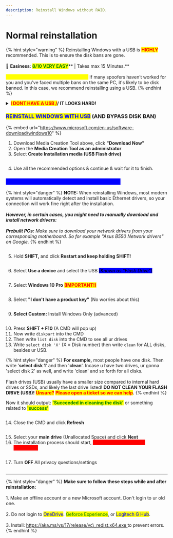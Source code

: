 ```yaml
---
description: Reinstall Windows without RAID.
---
```


# Normal reinstallation

{% hint style="warning" %}
Reinstalling Windows with a USB is <mark style="color:red;">**HIGHLY**</mark> recommended. This is to ensure the disk bans are gone.\
\
🌟 **Easiness**: <mark style="color:green;">**8/10 VERY EASY**</mark>** | Takes max 15 Minutes.**\
\
<mark style="color:yellow;">**Am I Disk Banned? Here’s How to Tell:**</mark> If many spoofers haven’t worked for you and you've faced multiple bans on the same PC, it's likely to be disk banned. In this case, we recommend reinstalling using a USB.
{% endhint %}

<details>

<summary><mark style="color:red;"><strong>I DONT HAVE A USB /</strong></mark><strong>/ IT LOOKS HARD!</strong></summary>

Believe in the process. It may seem challenging at first with all the images and information, but trust us, it's much simpler than it looks! We encourage you to give it a try. If you need assistance, don't hesitate to contact us in the Discord — we're here to help.\
\
<mark style="color:red;">**Don't have a USB to reinstall with?**</mark> Most cost **$5**, and it's recommended to get one.\
\
<mark style="color:yellow;">**Otherwise:**</mark>** Reinstall Windows by settings** > remove everything > Cloud download > <mark style="color:blue;">**Change settings**</mark> > Clean data <mark style="color:green;">\[YES]</mark> / Delete files from all drives <mark style="color:green;">\[YES]</mark> / Download Windows <mark style="color:green;">\[YES]</mark> > Confirm & next and wait. This could take 4 to 5 hours.

</details>

### <mark style="color:blue;">REINSTALL WINDOWS WITH USB</mark> (AND BYPASS DISK BAN)

{% embed url="https://www.microsoft.com/en-us/software-download/windows10" %}

1. Download Media Creation Tool above, click **"Download Now"**
2. Open the **Media Creation Tool as an administrator**
3. Select **Create Installation media (USB Flash drive)**

<figure><img src="../../.gitbook/assets/flashdrive.png" alt=""><figcaption></figcaption></figure>

4. Use all the recommended options & continue & wait for it to finish.

### <mark style="color:blue;background-color:blue;">**YOUR USB CONTENTS LOOK LIKE THIS NOW**</mark>

{% hint style="danger" %}
**NOTE:** When reinstalling Windows, most modern systems will automatically detect and install basic Ethernet drivers, so your connection will work fine right after the installation. \
\
_**However, in certain cases, you might need to manually download and install network drivers:**_\
\
_**Prebuilt PCs:** Make sure to download your network drivers from your corresponding motherboard. So for example "Asus B550 Network drivers" on Google._
{% endhint %}

<figure><img src="../../.gitbook/assets/USB insides.png" alt=""><figcaption></figcaption></figure>

5. Hold **SHIFT,** and click **Restart and keep holding SHIFT!**

<div align="left">

<figure><img src="../../.gitbook/assets/image.webp" alt=""><figcaption></figcaption></figure>

</div>

6. Select **Use a device** and select the USB _<mark style="background-color:blue;">(Known as "Flash Drive")</mark>_

<figure><img src="../../.gitbook/assets/select.webp" alt=""><figcaption></figcaption></figure>

7. Select **Windows 10 Pro** <mark style="color:red;">**(IMPORTANT!)**</mark>

<div align="left">

<figure><img src="../../.gitbook/assets/image.png" alt=""><figcaption></figcaption></figure>

</div>

8. Select **"I don't have a product key"** (No worries about this)

<div align="left">

<figure><img src="../../.gitbook/assets/image.avif" alt=""><figcaption></figcaption></figure>

</div>

9. **Select Custom:** Install Windows Only (advanced)

<div align="left">

<figure><img src="../../.gitbook/assets/image (1).png" alt=""><figcaption></figcaption></figure>

</div>

10. Press **SHIFT + F10** (A CMD will pop up)
11. Now write `diskpart` into the CMD
12. Then write `list disk` into the CMD to see all ur drives
13. Write `select disk 'X'` (X = Disk number) then write `clean` for ALL disks, besides ur USB.

{% hint style="danger" %}
**For example,** most people have one disk. Then write '**select disk 1**' and then '**clean**'. Incase u have two drives, ur gonna 'select disk 2' as well, and write 'clean' and so forth for all disks.\
\
Flash drives (USB) usually have a smaller size compared to internal hard drives or SSDs, and likely the last drive listed! **DO NOT CLEAN YOUR FLASH DRIVE (USB)!** <mark style="color:red;">**Unsure?**</mark> <mark style="color:red;">**Please open a ticket so we can help**</mark>**.**
{% endhint %}

Now it should output: <mark style="color:green;">**'Succeeded in cleaning the disk'**</mark> or something related to <mark style="color:green;">**'success'**</mark>

<div align="left">

<figure><img src="../../.gitbook/assets/image (2).png" alt=""><figcaption></figcaption></figure>

</div>

14. Close the CMD and click **Refresh**

<div align="left">

<figure><img src="../../.gitbook/assets/image (4).png" alt=""><figcaption></figcaption></figure>

</div>

15. Select your **main drive** (Unallocated Space) and click **Next**
16. The installation process should start, <mark style="color:red;background-color:red;">**AND MAKE AN OFFLINE ACCOUNT!**</mark>

<figure><img src="../../.gitbook/assets/Offline acc.webp" alt=""><figcaption></figcaption></figure>

17. Turn **OFF** All privacy questions/settings

<figure><img src="../../.gitbook/assets/Turnoff.png" alt=""><figcaption></figcaption></figure>

***

{% hint style="danger" %}
**Make sure to follow these steps while and after reinstallation:**\
\
1\. Make an offline account or a new Microsoft account. Don't login to ur old one.\
\
2\. Do not login to <mark style="color:blue;">OneDrive</mark>. <mark style="color:green;">Geforce Experience</mark>, or <mark style="color:blue;">Logitech G Hub</mark>.\
\
3\. Install: [https://aka.ms/vs/17/release/vc\_redist.x64.exe ](https://aka.ms/vs/17/release/vc\_redist.x64.exe)to prevent errors.
{% endhint %}
